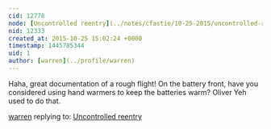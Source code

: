 ```yaml
---
cid: 12778
node: [Uncontrolled reentry](../notes/cfastie/10-25-2015/uncontrolled-reentry)
nid: 12333
created_at: 2015-10-25 15:02:24 +0000
timestamp: 1445785344
uid: 1
author: [warren](../profile/warren)
---
```


Haha, great documentation of a rough flight! On the battery front, have you considered using hand warmers to keep the batteries warm? Oliver Yeh used to do that. 

[warren](../profile/warren) replying to: [Uncontrolled reentry](../notes/cfastie/10-25-2015/uncontrolled-reentry)

